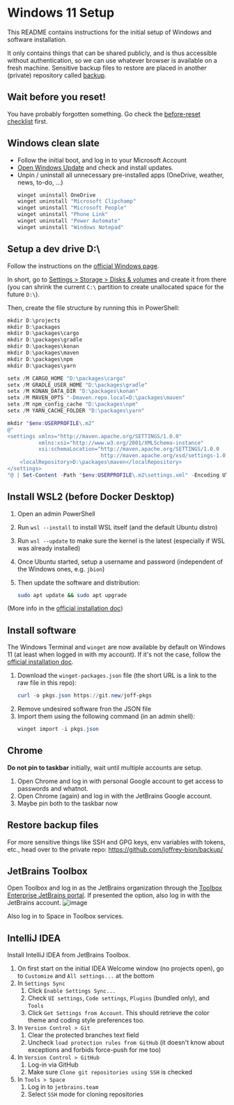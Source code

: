 # Windows 11 Setup

This README contains instructions for the initial setup of Windows and software installation.

It only contains things that can be shared publicly, and is thus accessible without authentication, so we can use 
whatever browser is available on a fresh machine.
Sensitive backup files to restore are placed in another (private) repository called
[backup](https://github.com/joffrey-bion/backup).

## Wait before you reset!

You have probably forgotten something. Go check the [before-reset checklist](./before-reset.md) first.

## Windows clean slate

* Follow the initial boot, and log in to your Microsoft Account
* [Open Windows Update](https://intradeus.github.io/http-protocol-redirector/?r=ms-settings:windowsupdate) and check and install updates.
* Unpin / uninstall all unnecessary pre-installed apps (OneDrive, weather, news, to-do, ...)
  ```powershell
  winget uninstall OneDrive
  winget uninstall "Microsoft Clipchamp"
  winget uninstall "Microsoft People"
  winget uninstall "Phone Link"
  winget uninstall "Power Automate"
  winget uninstall "Windows Notepad"
  ```

## Setup a dev drive D:\

Follow the instructions on the [official Windows page](https://learn.microsoft.com/en-us/windows/dev-drive/).

In short, go to [Settings > Storage > Disks & volumes](https://intradeus.github.io/http-protocol-redirector/?r=ms-settings:disksandvolumes) and create it from there (you can shrink the current `C:\` partition to create unallocated space for the future `D:\`).

Then, create the file structure by running this in PowerShell:

```powershell
mkdir D:\projects
mkdir D:\packages
mkdir D:\packages\cargo
mkdir D:\packages\gradle
mkdir D:\packages\konan
mkdir D:\packages\maven
mkdir D:\packages\npm
mkdir D:\packages\yarn

setx /M CARGO_HOME "D:\packages\cargo"
setx /M GRADLE_USER_HOME "D:\packages\gradle"
setx /M KONAN_DATA_DIR "D:\packages\konan"
setx /M MAVEN_OPTS "-Dmaven.repo.local=D:\packages\maven"
setx /M npm_config_cache "D:\packages\npm"
setx /M YARN_CACHE_FOLDER "D:\packages\yarn"

mkdir "$env:USERPROFILE\.m2"
@"
<settings xmlns="http://maven.apache.org/SETTINGS/1.0.0"
          xmlns:xsi="http://www.w3.org/2001/XMLSchema-instance"
          xsi:schemaLocation="http://maven.apache.org/SETTINGS/1.0.0 
                              http://maven.apache.org/xsd/settings-1.0.0.xsd">
    <localRepository>D:\packages\maven</localRepository>
</settings>
"@ | Set-Content -Path "$env:USERPROFILE\.m2\settings.xml" -Encoding UTF8
```

## Install WSL2 (before Docker Desktop)

1. Open an admin PowerShell
2. Run `wsl --install` to install WSL itself (and the default Ubuntu distro)
3. Run `wsl --update` to make sure the kernel is the latest (especially if WSL was already installed)
4. Once Ubuntu started, setup a username and password (independent of the Windows ones, e.g. `jbion`)
5. Then update the software and distribution:
   
   ```bash
   sudo apt update && sudo apt upgrade
   ```

(More info in the [official installation doc](https://docs.microsoft.com/en-us/windows/wsl/install))

## Install software

The Windows Terminal and `winget` are now available by default on Windows 11 (at least when logged in with my account).
If it's not the case, follow the [official installation doc](https://learn.microsoft.com/en-us/windows/package-manager/winget/).

1. Download the `winget-packages.json` file (the short URL is a link to the raw file in this repo):
   ```powershell
   curl -o pkgs.json https://git.new/joff-pkgs
   ```
2. Remove undesired software fron the JSON file
3. Import them using the following command (in an admin shell):
   ```powershell
   winget import -i pkgs.json
   ```

## Chrome

**Do not pin to taskbar** initially, wait until multiple accounts are setup.

1. Open Chrome and log in with personal Google account to get access to passwords and whatnot.
2. Open Chrome (again) and log in with the JetBrains Google account.
3. Maybe pin both to the taskbar now

## Restore backup files

For more sensitive things like SSH and GPG keys, env variables with tokens, etc., head over to the private repo:
https://github.com/joffrey-bion/backup/

## JetBrains Toolbox

Open Toolbox and log in as the JetBrains organization through the [Toolbox Enterprise JetBrains portal](https://tbe.labs.jb.gg/).
If presented the option, also log in with the JetBrains account.
![image](https://github.com/user-attachments/assets/84d21b75-70bd-45b3-a992-879f40f48289)

Also log in to Space in Toolbox services.

## IntelliJ IDEA

Install IntelliJ IDEA from JetBrains Toolbox.

1. On first start on the initial IDEA Welcome window (no projects open), go to `Customize` and `All settings...` at the bottom
2. In `Settings Sync`
   1. Click `Enable Settings Sync...`
   2. Check `UI settings`, `Code settings`, `Plugins` (bundled only), and `Tools`
   3. Click `Get Settings from Account`. This should retrieve the color theme and coding style preferences too.
3. In `Version Control > Git`
   1. Clear the protected branches text field
   2. Uncheck `load protection rules from GitHub` (it doesn't know about exceptions and forbids force-push for me too)
4. In `Version Control > GitHub`
   1. Log-in via GitHub
   2. Make sure `Clone git repositories using SSH` is checked
5. In `Tools > Space`
   1. Log in to `jetbrains.team`
   2. Select `SSH` mode for cloning repositories
